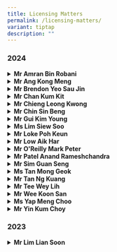 ```yaml
---
title: Licensing Matters
permalink: /licensing-matters/
variant: tiptap
description: ""
---
```

<h3><strong>2024</strong></h3>
<div data-type="detailGroup" class="isomer-accordion-group isomer-accordion isomer-accordion-white">
<details class="isomer-details">
<summary><strong>Mr Amran Bin Robani</strong>
</summary>
<div data-type="detailsContent" class="isomer-details-content">
<p>On 1 July 2024, Mr Amran Bin Robani ceased to be a licensed insolvency
practitioner by reason of the expiry of his licence.</p>
</div>
</details>
</div>
<div data-type="detailGroup" class="isomer-accordion-group isomer-accordion isomer-accordion-white">
<details class="isomer-details">
<summary><strong>Mr Ang Kong Meng</strong>
</summary>
<div data-type="detailsContent" class="isomer-details-content">
<p>On 1 July 2024, Mr Ang Kong Meng ceased to be a licensed insolvency practitioner
by reason of the expiry of his licence.</p>
</div>
</details>
</div>
<div data-type="detailGroup" class="isomer-accordion-group isomer-accordion isomer-accordion-white">
<details class="isomer-details">
<summary><strong>Mr Brendon Yeo Sau Jin</strong>
</summary>
<div data-type="detailsContent" class="isomer-details-content">
<p>On 1 July 2024, the Licensing Officer, pursuant to section 56(2)(<em>c</em>)
of the Insolvency, Restructuring and Dissolution Act 2018, ordered that
Mr Brendon Yeo Sau Jin be censured for contravening [9] of the <em>Conditions Imposed by the Licensing Officer for the Grant or Renewal of Insolvency Practitioner’s Licence </em>through
his conduct in relation to CA/CA 146/2019.</p>
</div>
</details>
</div>
<div data-type="detailGroup" class="isomer-accordion-group isomer-accordion isomer-accordion-white">
<details class="isomer-details">
<summary><strong>Mr Chan Kum Kit</strong>
</summary>
<div data-type="detailsContent" class="isomer-details-content">
<p>On 1 July 2024, Mr Chan Kum Kit ceased to be a licensed insolvency practitioner
by reason of the expiry of his licence.</p>
</div>
</details>
</div>
<div data-type="detailGroup" class="isomer-accordion-group isomer-accordion isomer-accordion-white">
<details class="isomer-details">
<summary><strong>Mr Chieng Leong Kwong</strong>
</summary>
<div data-type="detailsContent" class="isomer-details-content">
<p>On 12 February 2025, Mr Chieng Leong Kwong ceased to be a licensed insolvency
practitioner by reason of the withdrawal of the renewal of his licence.</p>
</div>
</details>
</div>
<div data-type="detailGroup" class="isomer-accordion-group isomer-accordion isomer-accordion-white">
<details class="isomer-details">
<summary><strong>Mr Chin Sin Beng</strong>
</summary>
<div data-type="detailsContent" class="isomer-details-content">
<p>On 1 July 2024, Mr Chin Sin Beng ceased to be a licensed insolvency practitioner
by reason of the expiry of his licence.</p>
</div>
</details>
</div>
<div data-type="detailGroup" class="isomer-accordion-group isomer-accordion isomer-accordion-white">
<details class="isomer-details">
<summary><strong>Mr Gui Kim Young</strong>
</summary>
<div data-type="detailsContent" class="isomer-details-content">
<p>On 1 July 2024, Mr Gui Kim Young ceased to be a licensed insolvency practitioner
by reason of the expiry of his licence.</p>
</div>
</details>
</div>
<div data-type="detailGroup" class="isomer-accordion-group isomer-accordion isomer-accordion-white">
<details class="isomer-details">
<summary><strong>Ms Lim Siew Soo</strong>
</summary>
<div data-type="detailsContent" class="isomer-details-content">
<p>On 1 July 2024, the Licensing Officer, pursuant to section 56(2)(<em>c</em>)
of the Insolvency, Restructuring and Dissolution Act 2018, ordered that
Ms Lim Siew Soo be censured for contravening [9] of the <em>Conditions Imposed by the Licensing Officer for the Grant or Renewal of Insolvency Practitioner’s Licence </em>through
her conduct in relation to CA/CA 146/2019.</p>
</div>
</details>
</div>
<div data-type="detailGroup" class="isomer-accordion-group isomer-accordion isomer-accordion-white">
<details class="isomer-details">
<summary><strong>Mr Loke Poh Keun</strong>
</summary>
<div data-type="detailsContent" class="isomer-details-content">
<p>On 1 July 2024, Mr Loke Poh Keun ceased to be a licensed insolvency practitioner
by reason of the expiry of his licence.</p>
</div>
</details>
</div>
<div data-type="detailGroup" class="isomer-accordion-group isomer-accordion isomer-accordion-white">
<details class="isomer-details">
<summary><strong>Mr Low Aik Har</strong>
</summary>
<div data-type="detailsContent" class="isomer-details-content">
<p>On 1 July 2024, Mr Low Aik Har ceased to be a licensed insolvency practitioner
by reason of the expiry of his licence.</p>
</div>
</details>
</div>
<div data-type="detailGroup" class="isomer-accordion-group isomer-accordion isomer-accordion-white">
<details class="isomer-details">
<summary><strong>Mr O'Reilly Mark Peter</strong>
</summary>
<div data-type="detailsContent" class="isomer-details-content">
<p>On 1 July 2024, Mr O'Reilly Mark Peter ceased to be a licensed insolvency
practitioner by reason of the expiry of his licence.</p>
</div>
</details>
</div>
<div data-type="detailGroup" class="isomer-accordion-group isomer-accordion isomer-accordion-white">
<details class="isomer-details">
<summary><strong>Mr Patel Anand Rameshchandra</strong>
</summary>
<div data-type="detailsContent" class="isomer-details-content">
<p>On 1 July 2024, Mr Patel Anand Rameshchandra ceased to be a licensed insolvency
practitioner by reason of the expiry of his licence.</p>
</div>
</details>
</div>
<div data-type="detailGroup" class="isomer-accordion-group isomer-accordion isomer-accordion-white">
<details class="isomer-details">
<summary><strong>Mr Sim Guan Seng</strong>
</summary>
<div data-type="detailsContent" class="isomer-details-content">
<p>On 1 July 2024, Mr Sim Guan Seng ceased to be a licensed insolvency practitioner
by reason of the expiry of his licence.</p>
</div>
</details>
</div>
<div data-type="detailGroup" class="isomer-accordion-group isomer-accordion isomer-accordion-white">
<details class="isomer-details">
<summary><strong>Ms Tan Mong Geok</strong>
</summary>
<div data-type="detailsContent" class="isomer-details-content">
<p>On 1 July 2024, Ms Tan Mong Geok ceased to be a licensed insolvency practitioner
by reason of the expiry of her licence.</p>
</div>
</details>
</div>
<div data-type="detailGroup" class="isomer-accordion-group isomer-accordion isomer-accordion-white">
<details class="isomer-details">
<summary><strong>Mr Tan Ng Kuang</strong>
</summary>
<div data-type="detailsContent" class="isomer-details-content">
<p>On 1 July 2024, the Licensing Officer, pursuant to section 56(2)(<em>c</em>)
of the Insolvency, Restructuring and Dissolution Act 2018, ordered that
Mr Tan Ng Kuang be censured for contravening [9] of the <em>Conditions Imposed by the Licensing Officer for the Grant or Renewal of Insolvency Practitioner’s Licence </em>through
his conduct in relation to CA/CA 146/2019.</p>
</div>
</details>
</div>
<div data-type="detailGroup" class="isomer-accordion-group isomer-accordion isomer-accordion-white">
<details class="isomer-details">
<summary><strong>Mr Tee Wey Lih</strong>
</summary>
<div data-type="detailsContent" class="isomer-details-content">
<p>On 1 July 2024, Mr Tee Wey Lih ceased to be a licensed insolvency practitioner
by reason of the expiry of his licence.</p>
</div>
</details>
</div>
<div data-type="detailGroup" class="isomer-accordion-group isomer-accordion isomer-accordion-white">
<details class="isomer-details">
<summary><strong>Mr Wee Koon San</strong>
</summary>
<div data-type="detailsContent" class="isomer-details-content">
<p>On 1 July 2024, Mr Wee Koon San ceased to be a licensed insolvency practitioner
by reason of the expiry of his licence.</p>
</div>
</details>
</div>
<div data-type="detailGroup" class="isomer-accordion-group isomer-accordion isomer-accordion-white">
<details class="isomer-details">
<summary><strong>Ms Yap Meng Choo</strong>
</summary>
<div data-type="detailsContent" class="isomer-details-content">
<p>On 1 July 2024, Ms Yap Meng Choo ceased to be a licensed insolvency practitioner
by reason of the expiry of her licence.</p>
</div>
</details>
</div>
<div data-type="detailGroup" class="isomer-accordion-group isomer-accordion isomer-accordion-white">
<details class="isomer-details">
<summary><strong>Mr Yin Kum Choy</strong>
</summary>
<div data-type="detailsContent" class="isomer-details-content">
<p>On 21 February 2024, Mr Yin Kum Choy ceased to be a licensed insolvency
practitioner by reason of the cancellation of his licence.</p>
</div>
</details>
</div>
<h3><strong>2023</strong></h3>
<div data-type="detailGroup" class="isomer-accordion-group isomer-accordion isomer-accordion-white">
<details class="isomer-details">
<summary><strong>Mr Lim Lian Soon</strong>
</summary>
<div data-type="detailsContent" class="isomer-details-content">
<p>On 1 July 2023, Mr Lim Lian Soon ceased to be a licensed insolvency practitioner
by reason of the expiry of his licence.</p>
</div>
</details>
</div>
<p></p>